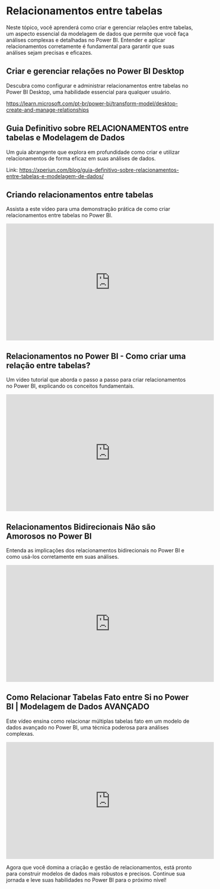 # Relacionamentos entre tabelas

Neste tópico, você aprenderá como criar e gerenciar relações entre tabelas, um aspecto essencial da modelagem de dados que permite que você faça análises complexas e detalhadas no Power BI. Entender e aplicar relacionamentos corretamente é fundamental para garantir que suas análises sejam precisas e eficazes.

## Criar e gerenciar relações no Power BI Desktop

Descubra como configurar e administrar relacionamentos entre tabelas no Power BI Desktop, uma habilidade essencial para qualquer usuário. 

https://learn.microsoft.com/pt-br/power-bi/transform-model/desktop-create-and-manage-relationships
 
## Guia Definitivo sobre RELACIONAMENTOS entre tabelas e Modelagem de Dados

Um guia abrangente que explora em profundidade como criar e utilizar relacionamentos de forma eficaz em suas análises de dados. 

Link: https://xperiun.com/blog/guia-definitivo-sobre-relacionamentos-entre-tabelas-e-modelagem-de-dados/
 
## Criando relacionamentos entre tabelas

Assista a este vídeo para uma demonstração prática de como criar relacionamentos entre tabelas no Power BI.

<iframe width="560" height="315" src="https://www.youtube.com/embed/EAjQhXbXfZY?si=6HGVsbVv1nIVf27-" title="YouTube video player" frameborder="0" allow="accelerometer; autoplay; clipboard-write; encrypted-media; gyroscope; picture-in-picture; web-share" referrerpolicy="strict-origin-when-cross-origin" allowfullscreen></iframe>
 
## Relacionamentos no Power BI - Como criar uma relação entre tabelas?

Um vídeo tutorial que aborda o passo a passo para criar relacionamentos no Power BI, explicando os conceitos fundamentais.

<iframe width="560" height="315" src="https://www.youtube.com/embed/EAjQhXbXfZY?si=7zKLH4Y8b55dLiVQ" title="YouTube video player" frameborder="0" allow="accelerometer; autoplay; clipboard-write; encrypted-media; gyroscope; picture-in-picture; web-share" referrerpolicy="strict-origin-when-cross-origin" allowfullscreen></iframe>
 
## Relacionamentos Bidirecionais Não são Amorosos no Power BI

Entenda as implicações dos relacionamentos bidirecionais no Power BI e como usá-los corretamente em suas análises.

<iframe width="560" height="315" src="https://www.youtube.com/embed/CFt_ZH8f_Rk?si=x4hPrC2SWFRbR9jX" title="YouTube video player" frameborder="0" allow="accelerometer; autoplay; clipboard-write; encrypted-media; gyroscope; picture-in-picture; web-share" referrerpolicy="strict-origin-when-cross-origin" allowfullscreen></iframe>
 
## Como Relacionar Tabelas Fato entre Si no Power BI | Modelagem de Dados AVANÇADO

Este vídeo ensina como relacionar múltiplas tabelas fato em um modelo de dados avançado no Power BI, uma técnica poderosa para análises complexas.

<iframe width="560" height="315" src="https://www.youtube.com/embed/QZTOvYMjS8E?si=WSaAbyAnDvmHaYBa" title="YouTube video player" frameborder="0" allow="accelerometer; autoplay; clipboard-write; encrypted-media; gyroscope; picture-in-picture; web-share" referrerpolicy="strict-origin-when-cross-origin" allowfullscreen></iframe>

Agora que você domina a criação e gestão de relacionamentos, está pronto para construir modelos de dados mais robustos e precisos. Continue sua jornada e leve suas habilidades no Power BI para o próximo nível!

